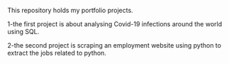 This repository holds my portfolio projects.

1-the first project is about analysing Covid-19 infections around the world using SQL.

2-the second project is scraping an employment website using python to extract the jobs related to python.
